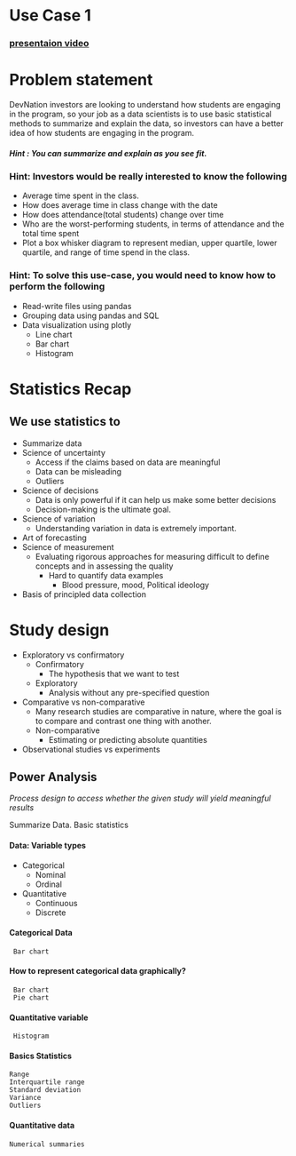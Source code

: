 # Use Case 1

### [presentaion video](https://www.loom.com/share/158a95d0e3a94292829ed6b2cc70d8fa)

# Problem statement

DevNation investors are looking to understand how students are engaging in the program, so your job as a data scientists is to use basic statistical methods to summarize and explain the data, so investors can have a better idea of how students are engaging in the program. 

   #####   _Hint : You can summarize and explain as you see fit._
   
  ### Hint: Investors would be really interested to know the following

- Average time spent in the class. 
- How does average time in class change with the date
- How does attendance(total students) change over time
- Who are the worst-performing students, in terms of attendance and the total time spent
- Plot a box whisker diagram to represent median, upper quartile, lower quartile, and range of time spend in the class.

 ### Hint: To solve this use-case, you would need to know how to perform the following

* Read-write files using pandas
* Grouping data using pandas and SQL
* Data visualization using plotly
     - Line chart
     - Bar chart
     - Histogram


# Statistics Recap

## We use statistics to 
* Summarize data
* Science of uncertainty 
    - Access if the claims based on data are meaningful
    - Data can be misleading
    - Outliers
* Science of decisions
    * Data is only powerful if it can help us make some better decisions
    * Decision-making is the ultimate goal.
* Science of variation
    - Understanding variation in data is extremely important.
* Art of forecasting
* Science of measurement
    - Evaluating rigorous approaches for measuring difficult to define concepts and in assessing the quality
        - Hard to quantify data examples
             - Blood pressure, mood, Political ideology
* Basis of principled data collection

# Study design
* Exploratory vs confirmatory 
    - Confirmatory
        - The hypothesis that we want to test
    - Exploratory
        - Analysis without any pre-specified question
* Comparative vs non-comparative
    - Many research studies are comparative in nature, where the goal is to compare and contrast one thing with another.
    - Non-comparative 
         - Estimating or predicting absolute quantities
* Observational studies vs experiments


## Power Analysis

_Process design to access whether the given study will yield meaningful results_


Summarize Data. Basic statistics

#### **Data: Variable types**
   - Categorical
      - Nominal 
      - Ordinal
   - Quantitative
      - Continuous 
      - Discrete

#### **Categorical Data**
     Bar chart

#### **How to represent categorical data graphically?**
     Bar chart
     Pie chart

#### **Quantitative variable**
     Histogram



#### **Basics Statistics**
    Range
    Interquartile range
    Standard deviation
    Variance
    Outliers



#### **Quantitative data**
    Numerical summaries


